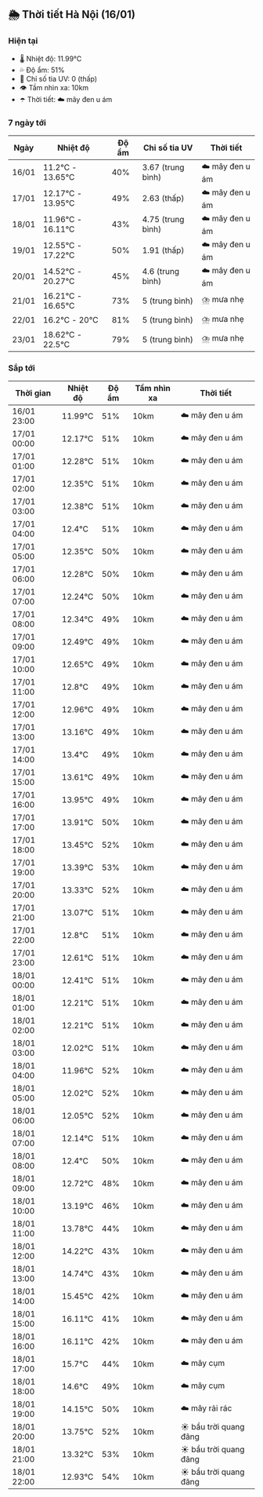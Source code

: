 ## 🌦️ Thời tiết Hà Nội (16/01)

### Hiện tại

- 🌡️ Nhiệt độ: 11.99℃
- 💦 Độ ẩm: 51%
- 🌟 Chỉ số tia UV: 0 (thấp)
- 👁️ Tầm nhìn xa: 10km
- ☂️ Thời tiết: ☁️ mây đen u ám

### 7 ngày tới

| Ngày | Nhiệt độ | Độ ẩm | Chỉ số tia UV | Thời tiết |
| --- | --- | --- | --- | --- |
| 16/01 | 11.2℃ - 13.65℃ | 40% | 3.67 (trung bình) | ☁️ mây đen u ám |
| 17/01 | 12.17℃ - 13.95℃ | 49% | 2.63 (thấp) | ☁️ mây đen u ám |
| 18/01 | 11.96℃ - 16.11℃ | 43% | 4.75 (trung bình) | ☁️ mây đen u ám |
| 19/01 | 12.55℃ - 17.22℃ | 50% | 1.91 (thấp) | ☁️ mây đen u ám |
| 20/01 | 14.52℃ - 20.27℃ | 45% | 4.6 (trung bình) | ☁️ mây đen u ám |
| 21/01 | 16.21℃ - 16.65℃ | 73% | 5 (trung bình) | ⛈️ mưa nhẹ |
| 22/01 | 16.2℃ - 20℃ | 81% | 5 (trung bình) | ⛈️ mưa nhẹ |
| 23/01 | 18.62℃ - 22.5℃ | 79% | 5 (trung bình) | ⛈️ mưa nhẹ |

### Sắp tới

| Thời gian | Nhiệt độ | Độ ẩm | Tầm nhìn xa | Thời tiết |
| --- | --- | --- | --- | --- |
| 16/01 23:00 | 11.99℃ | 51% | 10km | ☁️ mây đen u ám |
| 17/01 00:00 | 12.17℃ | 51% | 10km | ☁️ mây đen u ám |
| 17/01 01:00 | 12.28℃ | 51% | 10km | ☁️ mây đen u ám |
| 17/01 02:00 | 12.35℃ | 51% | 10km | ☁️ mây đen u ám |
| 17/01 03:00 | 12.38℃ | 51% | 10km | ☁️ mây đen u ám |
| 17/01 04:00 | 12.4℃ | 51% | 10km | ☁️ mây đen u ám |
| 17/01 05:00 | 12.35℃ | 50% | 10km | ☁️ mây đen u ám |
| 17/01 06:00 | 12.28℃ | 50% | 10km | ☁️ mây đen u ám |
| 17/01 07:00 | 12.24℃ | 50% | 10km | ☁️ mây đen u ám |
| 17/01 08:00 | 12.34℃ | 49% | 10km | ☁️ mây đen u ám |
| 17/01 09:00 | 12.49℃ | 49% | 10km | ☁️ mây đen u ám |
| 17/01 10:00 | 12.65℃ | 49% | 10km | ☁️ mây đen u ám |
| 17/01 11:00 | 12.8℃ | 49% | 10km | ☁️ mây đen u ám |
| 17/01 12:00 | 12.96℃ | 49% | 10km | ☁️ mây đen u ám |
| 17/01 13:00 | 13.16℃ | 49% | 10km | ☁️ mây đen u ám |
| 17/01 14:00 | 13.4℃ | 49% | 10km | ☁️ mây đen u ám |
| 17/01 15:00 | 13.61℃ | 49% | 10km | ☁️ mây đen u ám |
| 17/01 16:00 | 13.95℃ | 49% | 10km | ☁️ mây đen u ám |
| 17/01 17:00 | 13.91℃ | 50% | 10km | ☁️ mây đen u ám |
| 17/01 18:00 | 13.45℃ | 52% | 10km | ☁️ mây đen u ám |
| 17/01 19:00 | 13.39℃ | 53% | 10km | ☁️ mây đen u ám |
| 17/01 20:00 | 13.33℃ | 52% | 10km | ☁️ mây đen u ám |
| 17/01 21:00 | 13.07℃ | 51% | 10km | ☁️ mây đen u ám |
| 17/01 22:00 | 12.8℃ | 51% | 10km | ☁️ mây đen u ám |
| 17/01 23:00 | 12.61℃ | 51% | 10km | ☁️ mây đen u ám |
| 18/01 00:00 | 12.41℃ | 51% | 10km | ☁️ mây đen u ám |
| 18/01 01:00 | 12.21℃ | 51% | 10km | ☁️ mây đen u ám |
| 18/01 02:00 | 12.21℃ | 51% | 10km | ☁️ mây đen u ám |
| 18/01 03:00 | 12.02℃ | 51% | 10km | ☁️ mây đen u ám |
| 18/01 04:00 | 11.96℃ | 52% | 10km | ☁️ mây đen u ám |
| 18/01 05:00 | 12.02℃ | 52% | 10km | ☁️ mây đen u ám |
| 18/01 06:00 | 12.05℃ | 52% | 10km | ☁️ mây đen u ám |
| 18/01 07:00 | 12.14℃ | 51% | 10km | ☁️ mây đen u ám |
| 18/01 08:00 | 12.4℃ | 50% | 10km | ☁️ mây đen u ám |
| 18/01 09:00 | 12.72℃ | 48% | 10km | ☁️ mây đen u ám |
| 18/01 10:00 | 13.19℃ | 46% | 10km | ☁️ mây đen u ám |
| 18/01 11:00 | 13.78℃ | 44% | 10km | ☁️ mây đen u ám |
| 18/01 12:00 | 14.22℃ | 43% | 10km | ☁️ mây đen u ám |
| 18/01 13:00 | 14.74℃ | 43% | 10km | ☁️ mây đen u ám |
| 18/01 14:00 | 15.45℃ | 42% | 10km | ☁️ mây đen u ám |
| 18/01 15:00 | 16.11℃ | 41% | 10km | ☁️ mây đen u ám |
| 18/01 16:00 | 16.11℃ | 42% | 10km | ☁️ mây đen u ám |
| 18/01 17:00 | 15.7℃ | 44% | 10km | ☁️ mây cụm |
| 18/01 18:00 | 14.6℃ | 49% | 10km | ☁️ mây cụm |
| 18/01 19:00 | 14.15℃ | 50% | 10km | ☁️ mây rải rác |
| 18/01 20:00 | 13.75℃ | 52% | 10km | ☀️ bầu trời quang đãng |
| 18/01 21:00 | 13.32℃ | 53% | 10km | ☀️ bầu trời quang đãng |
| 18/01 22:00 | 12.93℃ | 54% | 10km | ☀️ bầu trời quang đãng |
